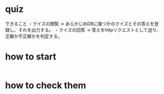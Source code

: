 # quiz
できること
・クイズの閲覧
→ あらかじめDBに幾つかのクイズとその答えを登録し、それを出力する。
・クイズの回答
→ 答えをhttpリクエストとして送り、正解か不正解かを判定する。

# how to start
```shell

```

# how to check them
```shell

```
